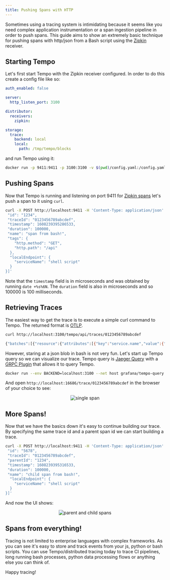 ```yaml
---
title: Pushing Spans with HTTP
---
```


Sometimes using a tracing system is intimidating because it seems like you need complex application instrumentation
or a span ingestion pipeline in order to push spans.  This guide aims to show an extremely basic technique for
pushing spans with http/json from a Bash script using the [Zipkin](https://zipkin.io/) receiver.

## Starting Tempo

Let's first start Tempo with the Zipkin receiver configured.  In order to do this create a config file like so:

```yaml
auth_enabled: false

server:
  http_listen_port: 3100

distributor:
  receivers:
    zipkin:

storage:
  trace:
    backend: local
    local:
      path: /tmp/tempo/blocks
```

and run Tempo using it:

```bash
docker run -p 9411:9411 -p 3100:3100 -v $(pwd)/config.yaml:/config.yaml grafana/tempo:latest -config.file /config.yaml
```

## Pushing Spans

Now that Tempo is running and listening on port 9411 for [Zipkin spans](https://zipkin.io/zipkin-api/#/default/post_spans) let's push a span to it using `curl`.

```bash
curl -X POST http://localhost:9411 -H 'Content-Type: application/json' -d '[{
 "id": "1234",
 "traceId": "0123456789abcdef",
 "timestamp": 1608239395286533,
 "duration": 100000,
 "name": "span from bash!",
 "tags": {
    "http.method": "GET",
    "http.path": "/api"
  },
  "localEndpoint": {
    "serviceName": "shell script"
  }
}]'
```

Note that the `timestamp` field is in microseconds and was obtained by running `date +%s%6N`.  The `duration` field is also in microseconds and so 100000 is 100 milliseconds.

## Retrieving Traces

The easiest way to get the trace is to execute a simple curl command to Tempo.  The returned format is [OTLP](https://github.com/open-telemetry/opentelemetry-proto/blob/master/opentelemetry/proto/trace/v1/trace.proto).

```bash
curl http://localhost:3100/tempo/api/traces/0123456789abcdef

{"batches":[{"resource":{"attributes":[{"key":"service.name","value":{"stringValue":"shell script"}}]},"instrumentationLibrarySpans":[{"spans":[{"traceId":"AAAAAAAAAAABI0VniavN7w==","spanId":"AAAAAAAAEjQ=","name":"span from bash!","startTimeUnixNano":"1608239395286533000","endTimeUnixNano":"1608239395386533000","attributes":[{"key":"http.path","value":{"stringValue":"/api"}},{"key":"http.method","value":{"stringValue":"GET"}}]}]}]}]}
```

However, staring at a json blob in bash is not very fun.  Let's start up Tempo query so we can visualize our trace.  Tempo query is [Jaeger Query](https://hub.docker.com/r/jaegertracing/jaeger-query/) with a [GRPC Plugin](https://github.com/jaegertracing/jaeger/tree/master/plugin/storage/grpc) that allows it to query Tempo.

```bash
docker run --env BACKEND=localhost:3100 --net host grafana/tempo-query:latest
```

And open `http://localhost:16686/trace/0123456789abcdef` in the browser of your choice to see:

<p align="center"><img src="../pushing-spans-with-http.png" alt="single span"></p>

## More Spans!

Now that we have the basics down it's easy to continue building our trace.  By specifying the same trace id and a parent span id we can start building a trace.

```bash
curl -X POST http://localhost:9411 -H 'Content-Type: application/json' -d '[{
 "id": "5678",
 "traceId": "0123456789abcdef",
 "parentId": "1234",
 "timestamp": 1608239395316533,
 "duration": 100000,
 "name": "child span from bash!",
  "localEndpoint": {
    "serviceName": "shell script"
  }
}]'
```

And now the UI shows:
<p align="center"><img src="../pushing-spans-with-http2.png" alt="parent and child spans"></p>

## Spans from everything!

Tracing is not limited to enterprise languages with complex frameworks.  As you can see it's easy to store and track events from your js, python or bash scripts.
You can use Tempo/distributed tracing today to trace CI pipelines, long running bash processes, python data processing flows or anything else
you can think of.

Happy tracing!
